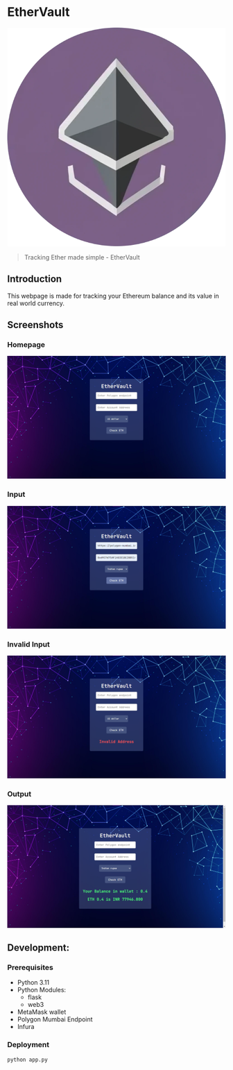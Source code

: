 # EtherVault

![Logo of EtherVault](/static/logo.png)

> Tracking Ether made simple - EtherVault

## Introduction
This webpage is made for tracking your Ethereum balance and its value in real world currency.

## Screenshots

### Homepage
![Homepage](/Screenshots/home_page.png)

### Input
![Correct Input](/Screenshots/correct-input-hover.png)

### Invalid Input
![Invalid Input](/Screenshots/invalid-input.png)

### Output
![Output](/Screenshots/output-shown-inr.png)

## Development:

### Prerequisites 

- Python 3.11
- Python Modules:
    - flask
    - web3
- MetaMask wallet 
- Polygon Mumbai Endpoint
- Infura

### Deployment

```python
python app.py
```